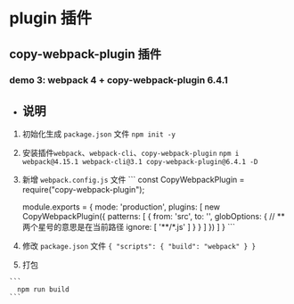 # plugin 插件

## copy-webpack-plugin 插件

### demo 3: webpack 4 + copy-webpack-plugin 6.4.1
  * 说明
    - 

  1. 初始化生成 `package.json` 文件
    ```
      npm init -y
    ```

  2. 安装插件`webpack`、`webpack-cli`、`copy-webpack-plugin`
    ```
      npm i webpack@4.15.1 webpack-cli@3.1 copy-webpack-plugin@6.4.1 -D
    ```
    
  3. 新增 `webpack.config.js` 文件
    ```
      const CopyWebpackPlugin = require("copy-webpack-plugin");

      module.exports = {
        mode: 'production',
        plugins: [
          new CopyWebpackPlugin({
            patterns: [
              {
                from: 'src',
                to: '',
                globOptions: {
                  // ** 两个星号的意思是在当前路径
                  ignore: [
                    '**/*.js'
                  ]
                }
              }
            ]
          })
        ]
      }
    ```

  4. 修改 `package.json` 文件
    ```
      {
        "scripts": {
          "build": "webpack"
        }
      }  
    ```

  5. 打包

    ```
      npm run build
    ```


